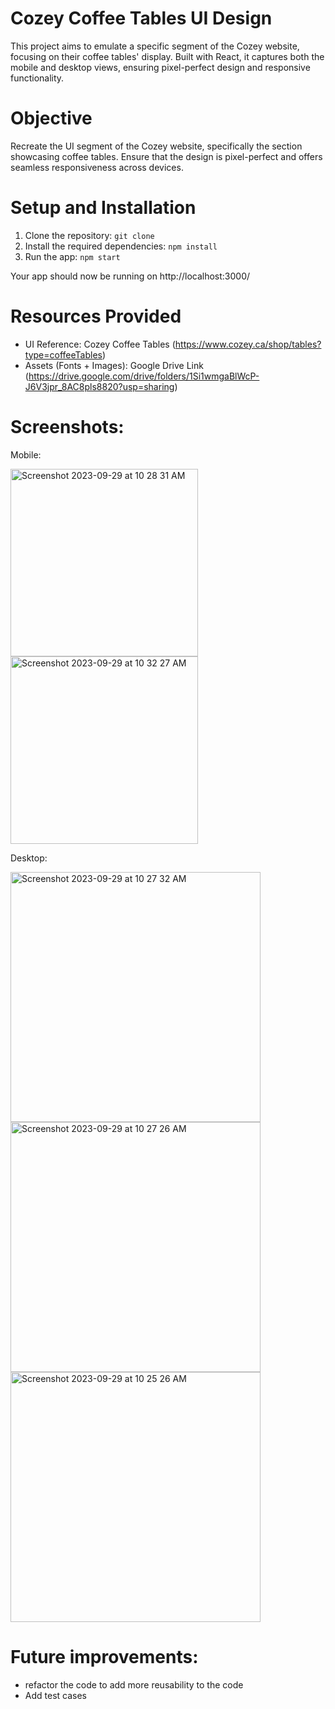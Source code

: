 # Cozey Coffee Tables UI Design

This project aims to emulate a specific segment of the Cozey website, focusing on their coffee tables' display. Built with React, it captures both the mobile and desktop views, ensuring pixel-perfect design and responsive functionality.

# Objective

Recreate the UI segment of the Cozey website, specifically the section showcasing coffee tables. Ensure that the design is pixel-perfect and offers seamless responsiveness across devices.

# Setup and Installation

1. Clone the repository:
    `git clone`
2. Install the required dependencies:
    `npm install`
3. Run the app:
    `npm start`

Your app should now be running on http://localhost:3000/

# Resources Provided
- UI Reference: Cozey Coffee Tables (https://www.cozey.ca/shop/tables?type=coffeeTables)
- Assets (Fonts + Images): Google Drive Link (https://drive.google.com/drive/folders/1Si1wmgaBlWcP-J6V3jpr_8AC8pls8820?usp=sharing)

# Screenshots:

Mobile:

<img width="300" alt="Screenshot 2023-09-29 at 10 28 31 AM" src="https://github.com/yagna11/e-commerce-furniture-ui/assets/70176837/feda813c-4e09-49e7-9054-099b3722b0ae">


<img width="300" alt="Screenshot 2023-09-29 at 10 32 27 AM" src="https://github.com/yagna11/e-commerce-furniture-ui/assets/70176837/cdae37a2-5300-45ba-973e-08cef07f56d7">

Desktop:

<img width="400" alt="Screenshot 2023-09-29 at 10 27 32 AM" src="https://github.com/yagna11/e-commerce-furniture-ui/assets/70176837/3865458e-aced-4738-829d-d6a79010c05d">

<img width="400" alt="Screenshot 2023-09-29 at 10 27 26 AM" src="https://github.com/yagna11/e-commerce-furniture-ui/assets/70176837/3ed24fe8-3ab6-4b59-8fae-fd46051f00f0">

<img width="400" alt="Screenshot 2023-09-29 at 10 25 26 AM" src="https://github.com/yagna11/e-commerce-furniture-ui/assets/70176837/3fcbd897-1cf2-4445-a3e3-8c1400ad8ac2">

# Future improvements:
- refactor the code to add more reusability to the code
- Add test cases
